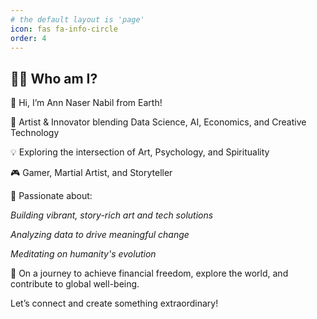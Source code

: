 ```yaml
---
# the default layout is 'page'
icon: fas fa-info-circle
order: 4
---
```



<h2 align="left">👩‍💻  Who am I?</h2>



👋 Hi, I’m Ann Naser Nabil from Earth!

🎨 Artist & Innovator blending Data Science, AI, Economics, and Creative Technology

💡 Exploring the intersection of Art, Psychology, and Spirituality

🎮 Gamer, Martial Artist, and Storyteller

🌟 Passionate about:

*Building vibrant, story-rich art and tech solutions*

*Analyzing data to drive meaningful change* 

*Meditating on humanity's evolution* 

🚀 On a journey to achieve financial freedom, explore the world, and contribute to global well-being.

Let’s connect and create something extraordinary!

